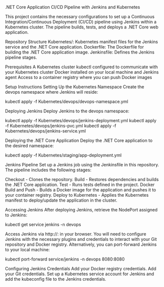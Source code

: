 .NET Core Application CI/CD Pipeline with Jenkins and Kubernetes


This project contains the necessary configurations to set up a Continuous Integration/Continuous Deployment (CI/CD) pipeline using Jenkins within a Kubernetes cluster. The pipeline builds, tests, and deploys a .NET Core web application.


Repository Structure
Kubernetes/: Kubernetes manifest files for the Jenkins service and the .NET Core application.
Dockerfile: The Dockerfile for building the .NET Core application image.
Jenkinsfile: Defines the Jenkins pipeline stages.


Prerequisites
A Kubernetes cluster
kubectl configured to communicate with your Kubernetes cluster
Docker installed on your local machine and Jenkins agent
Access to a container registry where you can push Docker images


Setup Instructions
Setting Up the Kubernetes Namespace
Create the devops namespace where Jenkins will reside:

kubectl apply -f Kubernetes/devops/devops-namespace.yml

Deploying Jenkins
Deploy Jenkins to the devops namespace:

kubectl apply -f Kubernetes/devops/jenkins-deployment.yml
kubectl apply -f Kubernetes/devops/jenkins-pvc.yml
kubectl apply -f Kubernetes/devops/jenkins-service.yml


Deploying the .NET Core Application
Deploy the .NET Core application to the desired namespace:

kubectl apply -f Kubernetes/staging/app-deployment.yml



Jenkins Pipeline
Set up a Jenkins job using the Jenkinsfile in this repository. The pipeline includes the following stages:

Checkout - Clones the repository.
Build - Restores dependencies and builds the .NET Core application.
Test - Runs tests defined in the project.
Docker Build and Push - Builds a Docker image for the application and pushes it to your container registry.
Deploy to Kubernetes - Applies the Kubernetes manifest to deploy/update the application in the cluster.


Accessing Jenkins
After deploying Jenkins, retrieve the NodePort assigned to Jenkins:

kubectl get service jenkins -n devops


Access Jenkins via http://<Cluster-IP>:<NodePort> in your browser. You will need to configure Jenkins with the necessary plugins and credentials to interact with your Git repository and Docker registry.
Alternatively, you can port-forward Jenkins to your local machine:

kubectl port-forward service/jenkins -n devops 8080:8080


Configuring Jenkins Credentials
Add your Docker registry credentials.
Add your Git credentials.
Set up a Kubernetes service account for Jenkins and add the kubeconfig file to the Jenkins credentials.

